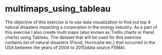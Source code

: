 # multimaps_using_tableau
The objective of this exercise is to use data visualization to find out top 4 natural disasters impacting a corporation in the energy industry. 
As a part of this exercise I also create multi maps (also known as Trellis charts or Panel charts) using Tableau. The dataset that will be used for this exercise contains list of natural disasters (Flood, Hurricane etc.) that occurred in the USA between the years of 2004 to 2015(data source FEMA).
